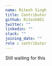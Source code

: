 ```yaml
---
name: Ritesh Singh
title: Contributor
github: Ritesh051
twitter: ""
linkedin: ""
slack: ""
joining_date: ""
role : contributor
---
```


Still waiting for this
